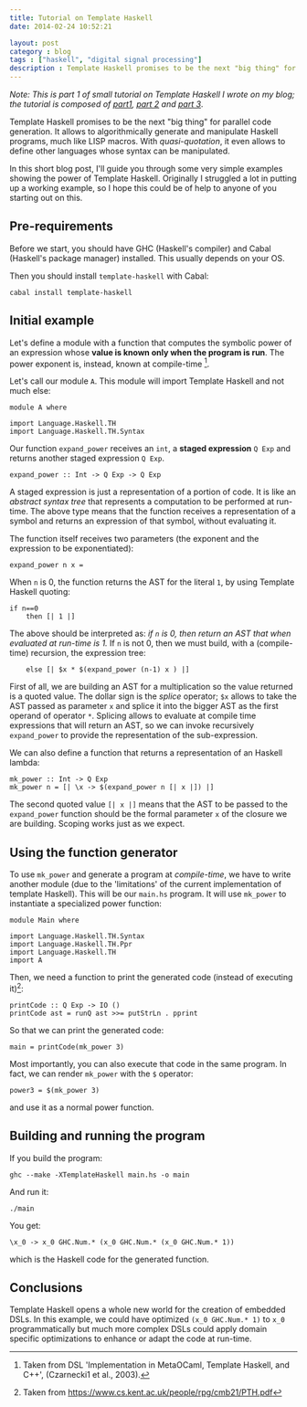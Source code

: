 ```yaml
---
title: Tutorial on Template Haskell 
date: 2014-02-24 10:52:21

layout: post
category : blog 
tags : ["haskell", "digital signal processing"] 
description : Template Haskell promises to be the next "big thing" for parallel code generation. In this short blog post, I'll guide you through some very simple examples showing the power of Template Haskell.
---
```


*Note: This is part 1 of small tutorial on Template Haskell I wrote on my blog; the tutorial is composed of [part1](http://www.vittoriozaccaria.net/blog/2014/02/24/towards-template-programming-with-haskell.html), [part 2](http://www.vittoriozaccaria.net/blog/2014/03/12/implementing-a-simple-dsp-filter-library-with-template-haskell.html) and [part 3](http://www.vittoriozaccaria.net/blog/2014/03/21/symbolically-optimize-dsp-filters-with-template-haskell.html)*.

Template Haskell promises to be the next "big thing" for parallel code
generation. It allows to algorithmically generate and manipulate Haskell programs, much like LISP macros. With *quasi-quotation*, it even allows to define other languages whose syntax can be manipulated.

In this short blog post, I'll guide you through some very simple examples showing the power of Template Haskell.
Originally I struggled a lot in putting up a working example, so I hope this could be of help to anyone of you starting out on this. 

Pre-requirements
----------------

Before we start, you should have GHC (Haskell's compiler) and Cabal (Haskell's package manager) installed. This usually depends on your OS.

Then you should install `template-haskell` with Cabal:

    cabal install template-haskell


Initial example
----------------

Let's define a module with a function that computes the symbolic power of an expression whose **value is known only when the program is run**. The power exponent is, instead, known at compile-time [^1].

[^1]: Taken from DSL 'Implementation in MetaOCaml, Template Haskell, and C++', (Czarnecki1 et al., 2003).

Let's call our module `A`. This module will import Template Haskell and not much else: 

    module A where
     
    import Language.Haskell.TH
    import Language.Haskell.TH.Syntax

Our function `expand_power` receives an `int`, a **staged expression** `Q Exp` and returns another staged expression `Q Exp`.

    expand_power :: Int -> Q Exp -> Q Exp

A staged expression is just a representation of a portion of code. It is like an *abstract syntax tree*
that represents a computation to be performed at run-time. The above type means that the function
receives a representation of a symbol and returns an expression of that symbol, without evaluating it.

The function itself receives  two parameters (the exponent and the expression to be exponentiated):

    expand_power n x =

When `n` is 0, the function returns the AST for the literal `1`, by using Template Haskell quoting:

    if n==0
        then [| 1 |]

The above should be interpreted as: *if `n` is 0, then return an AST that when evaluated at run-time 
is 1.* If `n` is not 0, then we must build, with a (compile-time) recursion, the expression tree:

        else [| $x * $(expand_power (n-1) x ) |]

First of all, we are building an AST for a multiplication so the value returned is a quoted value. The dollar sign 
is the *splice* operator; `$x` allows to take the AST passed as parameter `x` and splice it into the bigger AST as the first operand 
of operator `*`. Splicing allows to evaluate at compile time expressions that will return an AST, so we can invoke
recursively `expand_power` to provide the representation of the sub-expression.


We can also define a function that returns a representation of an Haskell lambda:

    mk_power :: Int -> Q Exp
    mk_power n = [| \x -> $(expand_power n [| x |]) |]

The second quoted value `[| x |]` means that the AST to be passed to the `expand_power` function
should be the formal parameter `x` of the closure we are building. Scoping works just as we expect.

Using the function generator
----------------------------

To use `mk_power` and generate a program at *compile-time*, we have to 
write another module (due to the 'limitations' of the current implementation of template Haskell). This will be our `main.hs` program. It will use `mk_power` to instantiate a specialized power function:

    module Main where

    import Language.Haskell.TH.Syntax
    import Language.Haskell.TH.Ppr
    import Language.Haskell.TH
    import A

Then, we need a function to print the generated code (instead of executing it)[^2]:

    printCode :: Q Exp -> IO ()
    printCode ast = runQ ast >>= putStrLn . pprint

[^2]: Taken from https://www.cs.kent.ac.uk/people/rpg/cmb21/PTH.pdf

So that we can print the generated code:

    main = printCode(mk_power 3)

Most importantly, you can also execute that code in the same program. In fact, we can render `mk_power` with the `$` operator:

    power3 = $(mk_power 3)  

and use it as a normal power function. 


Building and running the program
----------------------------

If you build the program: 

    ghc --make -XTemplateHaskell main.hs -o main

And run it:

    ./main

You get: 

    \x_0 -> x_0 GHC.Num.* (x_0 GHC.Num.* (x_0 GHC.Num.* 1))

which is the Haskell code for the generated function.

Conclusions
-----------

Template Haskell opens a whole new world for the creation of embedded DSLs. In this example, we could have optimized `(x_0 GHC.Num.* 1)` to `x_0` programmatically but much more complex DSLs could apply domain specific optimizations to enhance or adapt the code at run-time. 

